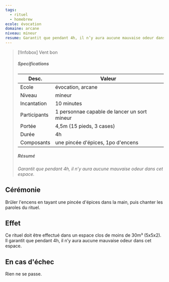 ```yaml
---
tags:
  - rituel
  - homebrew
ecole: évocation
domaine: arcane
niveau: mineur
resume: Garantit que pendant 4h, il n’y aura aucune mauvaise odeur dans cet espace.
---
```



> [!Infobox] Vent bon
> ##### Specifications
> | Desc. | Valeur |
> | --- | --- |
> | Ecole | évocation, arcane |
> | Niveau | mineur |
> | Incantation | 10 minutes |
> | Participants | 1 personnae capable de lancer un sort mineur |
> | Portée | 4,5m (15 pieds, 3 cases) |
> | Durée | 4h |
> | Composants | une pincée d'épices, 1po d'encens |
> ##### Résumé
> *Garantit que pendant 4h, il n’y aura aucune mauvaise odeur dans cet espace.*

## Cérémonie
Brûler l'encens en tayant une pincée d'épices dans la main, puis chanter les paroles du rituel.

## Effet
Ce rituel doit être effectué dans un espace clos de moins de 30m³ (5x5x2). Il garantit que pendant 4h, il n’y aura aucune mauvaise odeur dans cet espace.

## En cas d'échec
Rien ne se passe.
